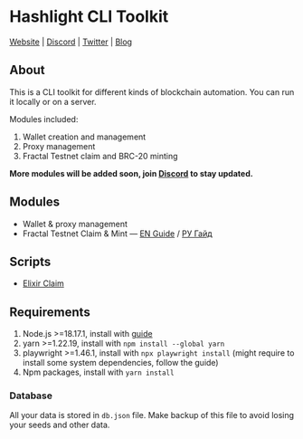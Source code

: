 # Hashlight CLI Toolkit
[Website](https://hashlight.xyz/) | [Discord](https://discord.gg/tKbHweDkeY) | [Twitter](https://x.com/hashlight) | [Blog](https://teletype.in/@hashlight)

## About
This is a CLI toolkit for different kinds of blockchain automation. You can run it locally or on a server.

Modules included:
1. Wallet creation and management
2. Proxy management
3. Fractal Testnet claim and BRC-20 minting

**More modules will be added soon, join [Discord](https://discord.gg/tKbHweDkeY) to stay updated.**

## Modules
- Wallet & proxy management
- Fractal Testnet Claim & Mint — [EN Guide](/guides/fractal_en.md) / [РУ Гайд](/guides/fractal_ru.md)

## Scripts
- [Elixir Claim](/src/scripts/elixirClaim.ts)

## Requirements
1. Node.js >=18.17.1, install with [guide](https://nodejs.org/en/download/package-manager)
2. yarn >=1.22.19, install with `npm install --global yarn`
3. playwright >=1.46.1, install with `npx playwright install` (might require to install some system dependencies, follow the guide)
4. Npm packages, install with `yarn install`

### Database
All your data is stored in `db.json` file. Make backup of this file to avoid losing your seeds and other data.



